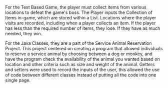 For the Text Based Game, the player must collect items from various locations to defeat the game's boss. The Player inputs the Collection of Items in-game, which are stored within a List. Locations where the player visits are recorded, including when a player
collects an item. If the player has less than the required number of items, they lose. If they have as much needed, they win. 

For the Java Classes, they are a part of the Service Animal Reservation Project. This project centered on creating a program that allowed individuals to reserve a service animal by choosing between a dog or monkey, and have the
program check the availability of the animal you wanted based on location and other criteria such as size and weight of the animal. Getters and setters were used to record the inputs of the user, this allowed the use of code between different classes instead of putting all the code into
one single page.

